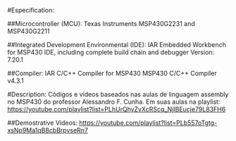 #Especification:


##Microcontroller (MCU): 
Texas Instruments MSP430G2231 and MSP430G2211


##Integrated Development Environmental (IDE): 
IAR Embedded Workbench for MSP430 IDE, including complete build chain and debugger
Version: 7.20.1


##Compiler: 
IAR C/C++ Compiler for MSP430
MSP430 C/C++ Compiler v4.3.1


#Description:
Códigos e vídeos baseados nas aulas de linguagem assembly no MSP430 do professor Alessandro F. Cunha.
Em suas aulas na playlist: https://youtube.com/playlist?list=PLhUrQhyZyXcRScq_NjIBEucje79L83FH6



##Demostrative Videos: 
https://youtube.com/playlist?list=PLb557oTgtg-xsNp9Ma1qB8cbBrpvseRn7